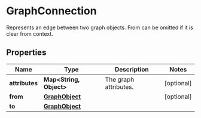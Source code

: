 

# GraphConnection

Represents an edge between two graph objects. From can be omitted if it is clear from context.

## Properties

| Name | Type | Description | Notes |
|------------ | ------------- | ------------- | -------------|
|**attributes** | **Map&lt;String, Object&gt;** | The graph attributes. |  [optional] |
|**from** | [**GraphObject**](GraphObject.md) |  |  [optional] |
|**to** | [**GraphObject**](GraphObject.md) |  |  |




